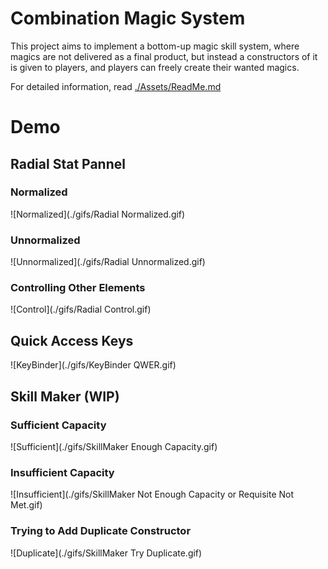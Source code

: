 # Combination Magic System

This project aims to implement a bottom-up magic skill system, where magics are not delivered as a final product, but instead a constructors of it is given to players, and players can freely create their wanted magics.

For detailed information, read [./Assets/ReadMe.md](Assets/ReadMe.md)

# Demo

## Radial Stat Pannel

### Normalized
![Normalized](./gifs/Radial Normalized.gif)

### Unnormalized
![Unnormalized](./gifs/Radial Unnormalized.gif)

### Controlling Other Elements
![Control](./gifs/Radial Control.gif)

## Quick Access Keys
![KeyBinder](./gifs/KeyBinder QWER.gif)

## Skill Maker (WIP)

### Sufficient Capacity
![Sufficient](./gifs/SkillMaker Enough Capacity.gif)

### Insufficient Capacity
![Insufficient](./gifs/SkillMaker Not Enough Capacity or Requisite Not Met.gif)

### Trying to Add Duplicate Constructor
![Duplicate](./gifs/SkillMaker Try Duplicate.gif)